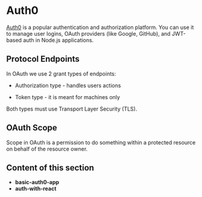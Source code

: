 # Auth0

[Auth0](https://auth0.com) is a popular authentication and authorization platform. You can use it to manage user logins, OAuth providers (like Google, GitHub), and JWT-based auth in Node.js applications.

## Protocol Endpoints

In OAuth we use 2 grant types of endpoints:

- Authorization type - handles users actions

- Token type - it is meant for machines only

Both types must use Transport Layer Security (TLS).

## OAuth Scope

Scope in OAuth is a permission to do something within a protected resource on behalf of the resource owner.

## Content of this section

- **basic-auth0-app**
- **auth-with-react**
